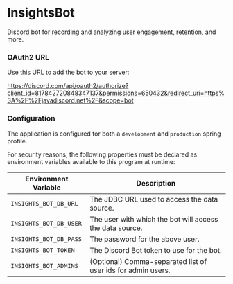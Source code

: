 # InsightsBot
Discord bot for recording and analyzing user engagement, retention, and more.

### OAuth2 URL

Use this URL to add the bot to your server:

https://discord.com/api/oauth2/authorize?client_id=817842720848347137&permissions=650432&redirect_uri=https%3A%2F%2Fjavadiscord.net%2F&scope=bot

### Configuration
The application is configured for both a `development` and `production` spring profile.

For security reasons, the following properties must be declared as environment variables available to this program at runtime:

| Environment Variable   | Description                                                  |
| ---------------------- | ------------------------------------------------------------ |
| `INSIGHTS_BOT_DB_URL`  | The JDBC URL used to access the data source.                 |
| `INSIGHTS_BOT_DB_USER` | The user with which the bot will access the data source.     |
| `INSIGHTS_BOT_DB_PASS` | The password for the above user.                             |
| `INSIGHTS_BOT_TOKEN`   | The Discord Bot token to use for the bot.                    |
| `INSIGHTS_BOT_ADMINS`  | (Optional) Comma-separated list of user ids for admin users. |